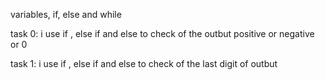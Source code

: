 variables, if, else and  while

task 0: i use if , else if and else to check of the outbut positive or negative or 0

task 1: i use if , else if and else to check of the last digit of outbut
